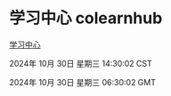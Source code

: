 # 学习中心 colearnhub
[学习中心](http://219.139.197.74:56308/colearnhub/)

2024年 10月 30日 星期三 14:30:02 CST

2024年 10月 30日 星期三 06:30:02 GMT
